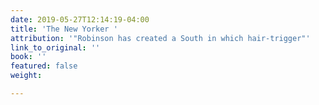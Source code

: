 ```yaml
---
date: 2019-05-27T12:14:19-04:00
title: 'The New Yorker '
attribution: '"Robinson has created a South in which hair-trigger"'
link_to_original: ''
book: ''
featured: false
weight: 

---
```

